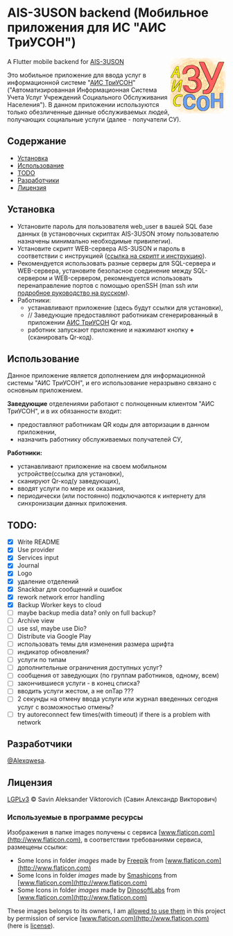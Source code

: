 # AIS-3USON backend (Мобильное приложения для ИС "АИС ТриУСОН")
<img align="right" src="assets/ais-3uson-logo-128.png">

A Flutter mobile backend for [AIS-3USON](https://github.com/Alexqwesa/AIS-3USON)

Это мобильное приложение для ввода услуг в информационной системе "[АИС ТриУСОН](https://github.com/Alexqwesa/AIS-3USON)" ("Автоматизированная Информационная Система Учета Услуг Учреждений Социального Обслуживания Населения").
В данном приложении используются только обезличенные данные обслуживаемых людей, получающих социальные услуги (далее - получатели СУ).

## Содержание
- [Установка](#установка)
- [Использование](#использование)
- [TODO](#todo)
- [Разработчики](#разработчики)
- [Лицензия](#лицензия)

## Установка

- Установите пароль для пользователя web_user в вашей SQL базе данных (в установочных скриптах AIS-3USON этому пользователю назначены минимально необходимые привилегии).
- Установите скрипт WEB-сервера AIS-3USON и пароль в соответствии с инструкцией ([ссылка на скрипт и инструкцию](https://github.com/Alexqwesa/AIS-3USON/blob/main/src/worker/web_worker/ais3uson_www.py)).
- Рекомендуется использовать разные серверы для SQL-сервера и WEB-сервера, установите безопасное соединение между SQL-сервером и WEB-сервером, рекомендуется использовать перенаправление портов с помощью openSSH (man ssh или [подробное руководство на русском](https://habr.com/ru/post/331348/)).
- Работники: 
  - устанавливают приложение (здесь будут ссылки для установки), 
  - // Заведующие предоставляют работникам сгенерированный в приложении [АИС ТриУСОН](https://github.com/Alexqwesa/AIS-3USON) Qr код.
  - работник запускают приложение и нажимают кнопку **+** (сканировать Qr-код). 

## Использование

Данное приложение является дополнением для информационной системы "АИС ТриУСОН", и его использование неразрывно связано с основным приложением.  

**Заведующие** отделениями работают с полноценным клиентом "АИС ТриУСОН", и в их обязанности входит:
- предоставляют работникам QR коды для авторизации в данном приложении,
- назначить работнику обслуживаемых получателей СУ,

**Работники:**
- устанавливают приложение на своем мобильном устройстве(ссылка для установки),
- сканируют Qr-код(у заведующих),
- вводят услуги по мере их оказания,
- периодически (или постоянно) подключаются к интернету для синхронизации данных приложения.

## TODO:
- [x] Write README
- [x] Use provider
- [x] Services input
- [x] Journal
- [x] Logo
- [x] удаление отделений
- [x] Snackbar для сообщений и ошибок
- [x] rework network error handling
- [x] Backup Worker keys to cloud
- [ ] maybe backup media data? only on full backup?
- [ ] Archive view
- [ ] use ssl, maybe use Dio?
- [ ] Distribute via Google Play
- [ ] использовать темы для изменения размера шрифта
- [ ] индикатор обновления?
- [ ] услуги по типам
- [ ] дополнительные ограничения доступных услуг?
- [ ] сообщения от заведующих (по группам работников, одному, всем)
- [ ] закончившиеся услуги - в конец списка?
- [ ] вводить услуги жестом, а не onTap ???
- [ ] 2 секунды на отмену ввода услуги или журнал введенных сегодня услуг с возможностью отмены?
- [ ] try autoreconnect few times(with timeout) if there is a problem with network

## Разработчики

[@Alexqwesa](https://github.com/Alexqwesa).

## Лицензия
[LGPLv3](LICENSE) © Savin Aleksander Viktorovich (Савин Александр Викторович)

### Используемые в программе ресурсы
Изображения в папке images получены с сервиса [www.flaticon.com](http://www.flaticon.com), в соответствии требованиями сервиса, размещены ссылки:
- Some Icons in folder *images* made by [Freepik](http://www.freepik.com) from [www.flaticon.com](http://www.flaticon.com)
- Some Icons in folder *images* made by [Smashicons](http://www.flaticon.com/authors/smashicons) from [www.flaticon.com](http://www.flaticon.com)
- Some Icons in folder *images* made by [DinosoftLabs](https://www.flaticon.com/authors/dinosoftlabs) from [www.flaticon.com](http://www.flaticon.com)

These images belongs to its owners, I am [allowed to use them](https://web.archive.org/web/20211109140855/https://support.flaticon.com/hc/en-us/articles/207248209) in this project by permission of service [www.flaticon.com](http://www.flaticon.com) (here is [license](images/license.pdf)).